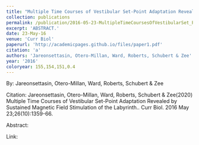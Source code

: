 ```yaml
---
title: "Multiple Time Courses of Vestibular Set-Point Adaptation Revealed by Sustained Magnetic Field Stimulation of the Labyrinth."
collection: publications
permalink: /publication/2016-05-23-MultipleTimeCoursesOfVestibularSet_PointAdaptationRevealedBySus
excerpt: 'ABSTRACT.'
date: 23-May-16
venue: 'Curr Biol'
paperurl: 'http://academicpages.github.io/files/paper1.pdf'
citation: 'a'
authors: 'Jareonsettasin, Otero-Millan, Ward, Roberts, Schubert & Zee'
year: '2016'
coloryear: 155,154,151,0.4
---
```


By: Jareonsettasin, Otero-Millan, Ward, Roberts, Schubert & Zee

Citation: Jareonsettasin, Otero-Millan, Ward, Roberts, Schubert & Zee(2020) Multiple Time Courses of Vestibular Set-Point Adaptation Revealed by Sustained Magnetic Field Stimulation of the Labyrinth.. Curr Biol. 2016 May 23;26(10):1359-66. 

Abstract: 

Link: 
